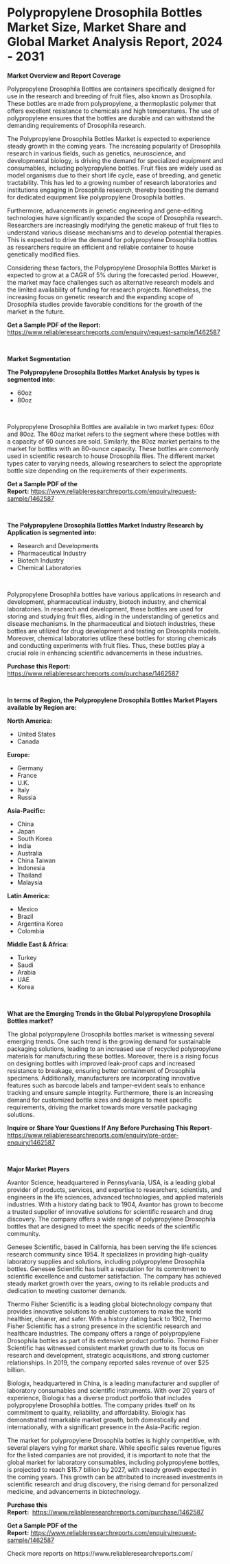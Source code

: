 <p><h1>Polypropylene Drosophila Bottles Market Size, Market Share and Global Market Analysis Report, 2024 - 2031</h1></p><p><strong>Market Overview and Report Coverage</strong></p>
<p><p>Polypropylene Drosophila Bottles are containers specifically designed for use in the research and breeding of fruit flies, also known as Drosophila. These bottles are made from polypropylene, a thermoplastic polymer that offers excellent resistance to chemicals and high temperatures. The use of polypropylene ensures that the bottles are durable and can withstand the demanding requirements of Drosophila research.</p><p>The Polypropylene Drosophila Bottles Market is expected to experience steady growth in the coming years. The increasing popularity of Drosophila research in various fields, such as genetics, neuroscience, and developmental biology, is driving the demand for specialized equipment and consumables, including polypropylene bottles. Fruit flies are widely used as model organisms due to their short life cycle, ease of breeding, and genetic tractability. This has led to a growing number of research laboratories and institutions engaging in Drosophila research, thereby boosting the demand for dedicated equipment like polypropylene Drosophila bottles.</p><p>Furthermore, advancements in genetic engineering and gene-editing technologies have significantly expanded the scope of Drosophila research. Researchers are increasingly modifying the genetic makeup of fruit flies to understand various disease mechanisms and to develop potential therapies. This is expected to drive the demand for polypropylene Drosophila bottles as researchers require an efficient and reliable container to house genetically modified flies.</p><p>Considering these factors, the Polypropylene Drosophila Bottles Market is expected to grow at a CAGR of 5% during the forecasted period. However, the market may face challenges such as alternative research models and the limited availability of funding for research projects. Nonetheless, the increasing focus on genetic research and the expanding scope of Drosophila studies provide favorable conditions for the growth of the market in the future.</p></p>
<p><strong>Get a Sample PDF of the Report:</strong> <a href="https://www.reliableresearchreports.com/enquiry/request-sample/1462587">https://www.reliableresearchreports.com/enquiry/request-sample/1462587</a></p>
<p>&nbsp;</p>
<p><strong>Market Segmentation</strong></p>
<p><strong>The Polypropylene Drosophila Bottles Market Analysis by types is segmented into:</strong></p>
<p><ul><li>60oz</li><li>80oz</li></ul></p>
<p>&nbsp;</p>
<p><p>Polypropylene Drosophila Bottles are available in two market types: 60oz and 80oz. The 60oz market refers to the segment where these bottles with a capacity of 60 ounces are sold. Similarly, the 80oz market pertains to the market for bottles with an 80-ounce capacity. These bottles are commonly used in scientific research to house Drosophila flies. The different market types cater to varying needs, allowing researchers to select the appropriate bottle size depending on the requirements of their experiments.</p></p>
<p><strong>Get a Sample PDF of the Report:</strong>&nbsp;<a href="https://www.reliableresearchreports.com/enquiry/request-sample/1462587">https://www.reliableresearchreports.com/enquiry/request-sample/1462587</a></p>
<p>&nbsp;</p>
<p><strong>The Polypropylene Drosophila Bottles Market Industry Research by Application is segmented into:</strong></p>
<p><ul><li>Research and Developments</li><li>Pharmaceutical Industry</li><li>Biotech Industry</li><li>Chemical Laboratories</li></ul></p>
<p>&nbsp;</p>
<p><p>Polypropylene Drosophila bottles have various applications in research and development, pharmaceutical industry, biotech industry, and chemical laboratories. In research and development, these bottles are used for storing and studying fruit flies, aiding in the understanding of genetics and disease mechanisms. In the pharmaceutical and biotech industries, these bottles are utilized for drug development and testing on Drosophila models. Moreover, chemical laboratories utilize these bottles for storing chemicals and conducting experiments with fruit flies. Thus, these bottles play a crucial role in enhancing scientific advancements in these industries.</p></p>
<p><strong>Purchase this Report:</strong>&nbsp; <a href="https://www.reliableresearchreports.com/purchase/1462587">https://www.reliableresearchreports.com/purchase/1462587</a></p>
<p>&nbsp;</p>
<p><strong>In terms of Region, the Polypropylene Drosophila Bottles Market Players available by Region are:</strong></p>
<p>
    <p> <strong> North America: </strong>
        <ul>
            <li>United States</li>
            <li>Canada</li>
        </ul>
        </p> 
    <p> <strong> Europe: </strong>
        <ul>
            <li>Germany</li>
            <li>France</li>
            <li>U.K.</li>
            <li>Italy</li>
            <li>Russia</li>
        </ul>
        </p> 
    <p> <strong> Asia-Pacific: </strong>
        <ul>
            <li>China</li>
            <li>Japan</li>
            <li>South Korea</li>
            <li>India</li>
            <li>Australia</li>
            <li>China Taiwan</li>
            <li>Indonesia</li>
            <li>Thailand</li>
            <li>Malaysia</li>
        </ul>
        </p> 
    <p> <strong> Latin America: </strong>
        <ul>
            <li>Mexico</li>
            <li>Brazil</li>
            <li>Argentina Korea</li>
            <li>Colombia</li>
        </ul>
        </p> 
    <p> <strong> Middle East & Africa: </strong>
        <ul>
            <li>Turkey</li>
            <li>Saudi</li>
            <li>Arabia</li>
            <li>UAE</li>
            <li>Korea</li>
        </ul>
    </p>
    </p>
<p>&nbsp;</p>
<p><strong>What are the Emerging Trends in the Global Polypropylene Drosophila Bottles market?</strong></p>
<p><p>The global polypropylene Drosophila bottles market is witnessing several emerging trends. One such trend is the growing demand for sustainable packaging solutions, leading to an increased use of recycled polypropylene materials for manufacturing these bottles. Moreover, there is a rising focus on designing bottles with improved leak-proof caps and increased resistance to breakage, ensuring better containment of Drosophila specimens. Additionally, manufacturers are incorporating innovative features such as barcode labels and tamper-evident seals to enhance tracking and ensure sample integrity. Furthermore, there is an increasing demand for customized bottle sizes and designs to meet specific requirements, driving the market towards more versatile packaging solutions.</p></p>
<p><strong>Inquire or Share Your Questions If Any Before Purchasing This Report</strong>- <a href="https://www.reliableresearchreports.com/enquiry/pre-order-enquiry/1462587">https://www.reliableresearchreports.com/enquiry/pre-order-enquiry/1462587</a></p>
<p>&nbsp;</p>
<p><strong>Major Market Players</strong></p>
<p><p>Avantor Science, headquartered in Pennsylvania, USA, is a leading global provider of products, services, and expertise to researchers, scientists, and engineers in the life sciences, advanced technologies, and applied materials industries. With a history dating back to 1904, Avantor has grown to become a trusted supplier of innovative solutions for scientific research and drug discovery. The company offers a wide range of polypropylene Drosophila bottles that are designed to meet the specific needs of the scientific community.</p><p>Genesee Scientific, based in California, has been serving the life sciences research community since 1954. It specializes in providing high-quality laboratory supplies and solutions, including polypropylene Drosophila bottles. Genesee Scientific has built a reputation for its commitment to scientific excellence and customer satisfaction. The company has achieved steady market growth over the years, owing to its reliable products and dedication to meeting customer demands.</p><p>Thermo Fisher Scientific is a leading global biotechnology company that provides innovative solutions to enable customers to make the world healthier, cleaner, and safer. With a history dating back to 1902, Thermo Fisher Scientific has a strong presence in the scientific research and healthcare industries. The company offers a range of polypropylene Drosophila bottles as part of its extensive product portfolio. Thermo Fisher Scientific has witnessed consistent market growth due to its focus on research and development, strategic acquisitions, and strong customer relationships. In 2019, the company reported sales revenue of over $25 billion.</p><p>Biologix, headquartered in China, is a leading manufacturer and supplier of laboratory consumables and scientific instruments. With over 20 years of experience, Biologix has a diverse product portfolio that includes polypropylene Drosophila bottles. The company prides itself on its commitment to quality, reliability, and affordability. Biologix has demonstrated remarkable market growth, both domestically and internationally, with a significant presence in the Asia-Pacific region.</p><p>The market for polypropylene Drosophila bottles is highly competitive, with several players vying for market share. While specific sales revenue figures for the listed companies are not provided, it is important to note that the global market for laboratory consumables, including polypropylene bottles, is projected to reach $15.7 billion by 2027, with steady growth expected in the coming years. This growth can be attributed to increased investments in scientific research and drug discovery, the rising demand for personalized medicine, and advancements in biotechnology.</p></p>
<p><strong>Purchase this Report:</strong>&nbsp;&nbsp;<a href="https://www.reliableresearchreports.com/purchase/1462587">https://www.reliableresearchreports.com/purchase/1462587</a></p>
<p></p>
<p><strong>Get a Sample PDF of the Report:</strong>&nbsp;<a href="https://www.reliableresearchreports.com/enquiry/request-sample/1462587">https://www.reliableresearchreports.com/enquiry/request-sample/1462587</a></p>
<p>Check more reports on https://www.reliableresearchreports.com/</p>